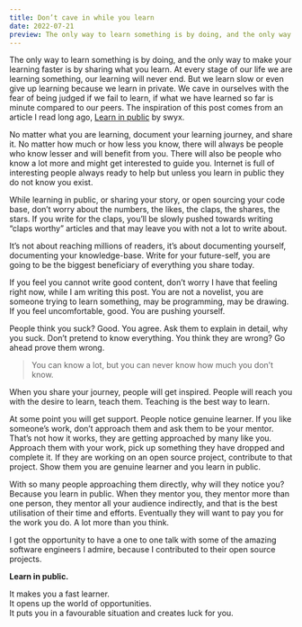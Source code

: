 ```yaml
---
title: Don’t cave in while you learn
date: 2022-07-21
preview: The only way to learn something is by doing, and the only way to make your learning faster is by sharing what you learn. At every stage of our life we are learning something, our learning will never end.
---
```


The only way to learn something is by doing, and the only way to make your learning faster is by sharing what you learn. At every stage of our life we are learning something, our learning will never end. But we learn slow or even give up learning because we learn in private. We cave in ourselves with the fear of being judged if we fail to learn, if what we have learned so far is minute compared to our peers. The inspiration of this post comes from an article I read long ago, [Learn in public](https://www.swyx.io/learn-in-public/) by swyx.

No matter what you are learning, document your learning journey, and share it. No matter how much or how less you know, there will always be people who know lesser and will benefit from you. There will also be people who know a lot more and might get interested to guide you. Internet is full of interesting people always ready to help but unless you learn in public they do not know you exist.

While learning in public, or sharing your story, or open sourcing your code base, don’t worry about the numbers, the likes, the claps, the shares, the stars. If you write for the claps, you’ll be slowly pushed towards writing “claps worthy” articles and that may leave you with not a lot to write about.

It’s not about reaching millions of readers, it’s about documenting yourself, documenting your knowledge-base. Write for your future-self, you are going to be the biggest beneficiary of everything you share today.

If you feel you cannot write good content, don’t worry I have that feeling right now, while I am writing this post. You are not a novelist, you are someone trying to learn something, may be programming, may be drawing. If you feel uncomfortable, good. You are pushing yourself.

People think you suck? Good. You agree. Ask them to explain in detail, why you suck. Don’t pretend to know everything. You think they are wrong? Go ahead prove them wrong.

> You can know a lot, but you can never know how much you don’t know.

When you share your journey, people will get inspired. People will reach you with the desire to learn, teach them. Teaching is the best way to learn.

At some point you will get support. People notice genuine learner. If you like someone’s work, don’t approach them and ask them to be your mentor. That’s not how it works, they are getting approached by many like you. Approach them with your work, pick up something they have dropped and complete it. If they are working on an open source project, contribute to that project. Show them you are genuine learner and you learn in public.

With so many people approaching them directly, why will they notice you? Because you learn in public. When they mentor you, they mentor more than one person, they mentor all your audience indirectly, and that is the best utilisation of their time and efforts. Eventually they will want to pay you for the work you do. A lot more than you think.

I got the opportunity to have a one to one talk with some of the amazing software engineers I admire, because I contributed to their open source projects.

**Learn in public.**

It makes you a fast learner.  
It opens up the world of opportunities.  
It puts you in a favourable situation and creates luck for you.
